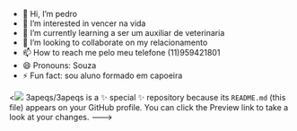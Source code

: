 - 👋 Hi, I’m pedro
- 👀 I’m interested in vencer na vida
- 🌱 I’m currently learning a ser um auxiliar de veterinaria
- 💞️ I’m looking to collaborate on my relacionamento 
- 📫 How to reach me pelo meu telefone (11)959421801
- 😄 Pronouns: Souza
- ⚡ Fun fact: sou aluno formado em capoeira 

<![](https://media.tenor.com/ta75q-yJ1j8AAAAM/elmo-on-fire-funny.gif)
3apeqs/3apeqs is a ✨ special ✨ repository because its `README.md` (this file) appears on your GitHub profile.
You can click the Preview link to take a look at your changes.
--->
